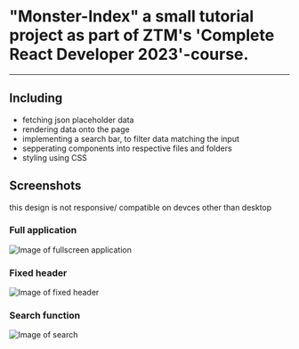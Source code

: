 # "Monster-Index" a small tutorial project as part of **ZTM**'s 'Complete React Developer 2023'-course.
***
## Including
- fetching json placeholder data
- rendering data onto the page
- implementing a search bar, to filter data matching the input
- sepperating components into respective files and folders
- styling using CSS
## Screenshots
this design is not responsive/ compatible on devces other than desktop
### Full application
![Image of fullscreen application](monster-rolodex-ztm/public/assets/full-screen.jpg)
### Fixed header
![Image of fixed header](monster-rolodex-ztm/public/assets/fixed-header.jpg)
### Search function
![Image of search](monster-rolodex-ztm/public/assets/search.jpg)
